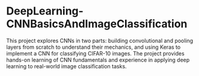 # DeepLearning-CNNBasicsAndImageClassification
This project explores CNNs in two parts: building convolutional and pooling layers from scratch to understand their mechanics, and using Keras to implement a CNN for classifying CIFAR-10 images. The project provides hands-on learning of CNN fundamentals and experience in applying deep learning to real-world image classification tasks.
